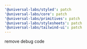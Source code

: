 ```yaml
---
'@universal-labs/styled': patch
'@universal-labs/core': patch
'@universal-labs/primitives': patch
'@universal-labs/stylesheets': patch
'@universal-labs/tailwind-ui': patch
---
```


remove debug code
